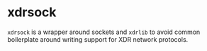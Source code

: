 # xdrsock

`xdrsock` is a wrapper around sockets and `xdrlib` to avoid common
boilerplate around writing support for XDR network protocols.
